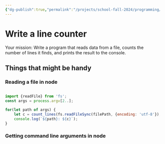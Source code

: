 ```yaml
---
{"dg-publish":true,"permalink":"/projects/school-fall-2024/programming/programming-projects/line-counter/","tags":["gardenEntry"]}
---
```



# Write a line counter

Your mission: Write a program that reads data from a file, counts the number of lines it finds, and prints the result to the console.

## Things that might be handy

### Reading a file in node

```javascript

import {readFile} from 'fs';
const args = process.argv[2..];

for(let path of args) {
    let c = count_lines(fs.readFileSync(filePath, {encoding: 'utf-8'});
    console.log(`${path}: ${c}`);
}

```

### Getting command line arguments in node

